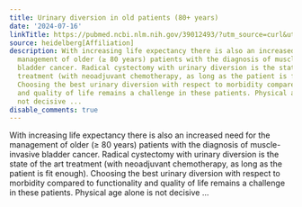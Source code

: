 ```yaml
---
title: Urinary diversion in old patients (80+ years)
date: '2024-07-16'
linkTitle: https://pubmed.ncbi.nlm.nih.gov/39012493/?utm_source=curl&utm_medium=rss&utm_campaign=pubmed-2&utm_content=1FakS-2QOkCT8HsMOQP1bCRQ4YzyumYOmxmF0moLsQ3dFB1E9V&fc=20220326224207&ff=20240716183906&v=2.18.0.post9+e462414
source: heidelberg[Affiliation]
description: With increasing life expectancy there is also an increased need for the
  management of older (≥ 80 years) patients with the diagnosis of muscle-invasive
  bladder cancer. Radical cystectomy with urinary diversion is the state of the art
  treatment (with neoadjuvant chemotherapy, as long as the patient is fit enough).
  Choosing the best urinary diversion with respect to morbidity compared to functionality
  and quality of life remains a challenge in these patients. Physical age alone is
  not decisive ...
disable_comments: true
---
```

With increasing life expectancy there is also an increased need for the management of older (≥ 80 years) patients with the diagnosis of muscle-invasive bladder cancer. Radical cystectomy with urinary diversion is the state of the art treatment (with neoadjuvant chemotherapy, as long as the patient is fit enough). Choosing the best urinary diversion with respect to morbidity compared to functionality and quality of life remains a challenge in these patients. Physical age alone is not decisive ...